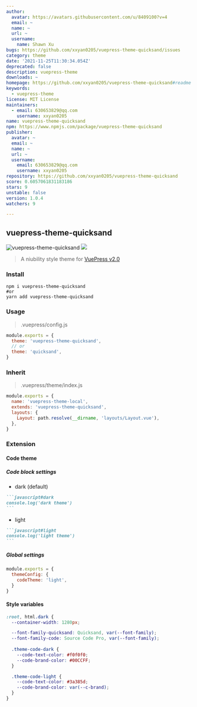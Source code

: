 ```yaml
---
author:
  avatar: https://avatars.githubusercontent.com/u/8409100?v=4
  email: ~
  name: ~
  url: ~
  username:
    name: Shawn Xu
bugs: https://github.com/xxyan0205/vuepress-theme-quicksand/issues
category: theme
date: '2021-11-25T11:30:34.054Z'
deprecated: false
description: vuepress-theme
downloads: ~
homepage: https://github.com/xxyan0205/vuepress-theme-quicksand#readme
keywords:
  - vuepress-theme
license: MIT License
maintainers:
  - email: 630653829@qq.com
    username: xxyan0205
name: vuepress-theme-quicksand
npm: https://www.npmjs.com/package/vuepress-theme-quicksand
publisher:
  avatar: ~
  email: ~
  name: ~
  url: ~
  username:
    email: 630653829@qq.com
    username: xxyan0205
repository: https://github.com/xxyan0205/vuepress-theme-quicksand
score: 0.6057061831183186
stars: 9
unstable: false
version: 1.0.4
watchers: 9

---
```


## vuepress-theme-quicksand

![vuepress-theme-quicksand](https://img.shields.io/npm/v/vuepress-theme-quicksand.svg?style=flat-square) ![](https://img.shields.io/github/license/xxyan0205/vuepress-theme-quicksand?style=flat-square)

> A niubility style theme for [VuePress v2.0](https://v2.vuepress.vuejs.org/)

### Install

```base
npm i vuepress-theme-quicksand
#or
yarn add vuepress-theme-quicksand
```

### Usage

> .vuepress/config.js

```js
module.exports = {
  theme: 'vuepress-theme-quicksand',
  // or
  theme: 'quicksand',
}
```

### Inherit

> .vuepress/theme/index.js

```js
module.exports = {
  name: 'vuepress-theme-local',
  extends: 'vuepress-theme-quicksand',
  layouts: {
    Layout: path.resolve(__dirname, 'layouts/Layout.vue'),
  },
}
```

### Extension

#### Code theme

##### Code block settings

* dark (default)

````md
```javascript#dark
console.log('dark theme')
```
````

* light

````md
```javascript#light
console.log('light theme')
```
````

##### Global settings

```js
module.exports = {
  themeConfig: {
    codeTheme: 'light',
  }
}
```

#### Style variables

```css
:root, html.dark {
  --container-width: 1280px;

  --font-family-quicksand: Quicksand, var(--font-family);
  --font-family-code: Source Code Pro, var(--font-family);
  
  .theme-code-dark {
    --code-text-color: #f0f0f0;
    --code-brand-color: #00CCFF;
  }

  .theme-code-light {
    --code-text-color: #3a385d;
    --code-brand-color: var(--c-brand);
  }
}
```